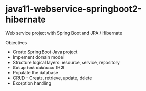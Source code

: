 # java11-webservice-springboot2-hibernate

Web service project with Spring Boot and JPA / Hibernate

Objectives

- Create Spring Boot Java project
- Implement domain model
- Structure logical layers: resource, service, repository
- Set up test database (H2)
- Populate the database
- CRUD - Create, retrieve, update, delete
- Exception handling
